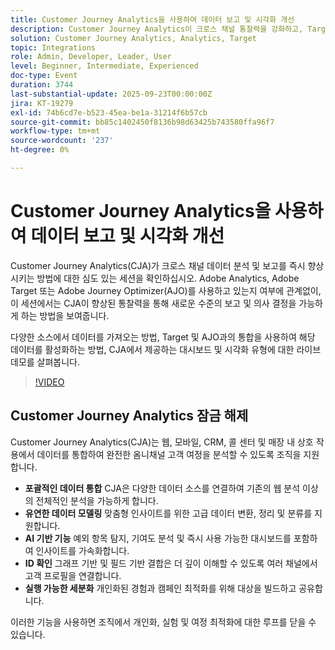 ```yaml
---
title: Customer Journey Analytics을 사용하여 데이터 보고 및 시각화 개선
description: Customer Journey Analytics이 크로스 채널 통찰력을 강화하고, Target 및 Adobe Journey Optimizer과 통합되며, 보다 스마트한 결정을 위한 고급 대시보드를 제공하는 방법에 대해 알아봅니다.
solution: Customer Journey Analytics, Analytics, Target
topic: Integrations
role: Admin, Developer, Leader, User
level: Beginner, Intermediate, Experienced
doc-type: Event
duration: 3744
last-substantial-update: 2025-09-23T00:00:00Z
jira: KT-19279
exl-id: 74b6cd7e-b523-45ea-be1a-31214f6b57cb
source-git-commit: bb85c1402450f8136b98d63425b743580ffa96f7
workflow-type: tm+mt
source-wordcount: '237'
ht-degree: 0%

---
```


# Customer Journey Analytics을 사용하여 데이터 보고 및 시각화 개선

Customer Journey Analytics(CJA)가 크로스 채널 데이터 분석 및 보고를 즉시 향상시키는 방법에 대한 심도 있는 세션을 확인하십시오. Adobe Analytics, Adobe Target 또는 Adobe Journey Optimizer(AJO)를 사용하고 있는지 여부에 관계없이, 이 세션에서는 CJA이 향상된 통찰력을 통해 새로운 수준의 보고 및 의사 결정을 가능하게 하는 방법을 보여줍니다.

다양한 소스에서 데이터를 가져오는 방법, Target 및 AJO과의 통합을 사용하여 해당 데이터를 활성화하는 방법, CJA에서 제공하는 대시보드 및 시각화 유형에 대한 라이브 데모를 살펴봅니다.

>[!VIDEO](https://video.tv.adobe.com/v/3475187/?learn=on&enablevpops)

## Customer Journey Analytics 잠금 해제

Customer Journey Analytics(CJA)는 웹, 모바일, CRM, 콜 센터 및 매장 내 상호 작용에서 데이터를 통합하여 완전한 옴니채널 고객 여정을 분석할 수 있도록 조직을 지원합니다.

* **포괄적인 데이터 통합** CJA은 다양한 데이터 소스를 연결하여 기존의 웹 분석 이상의 전체적인 분석을 가능하게 합니다.
* **유연한 데이터 모델링** 맞춤형 인사이트를 위한 고급 데이터 변환, 정리 및 분류를 지원합니다.
* **AI 기반 기능** 예외 항목 탐지, 기여도 분석 및 즉시 사용 가능한 대시보드를 포함하여 인사이트를 가속화합니다.
* **ID 확인** 그래프 기반 및 필드 기반 결합은 더 깊이 이해할 수 있도록 여러 채널에서 고객 프로필을 연결합니다.
* **실행 가능한 세분화** 개인화된 경험과 캠페인 최적화를 위해 대상을 빌드하고 공유합니다.

이러한 기능을 사용하면 조직에서 개인화, 실험 및 여정 최적화에 대한 루프를 닫을 수 있습니다.